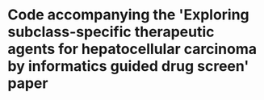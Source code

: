 # Code accompanying the 'Exploring subclass-specific therapeutic agents for hepatocellular carcinoma by informatics guided drug screen' paper
